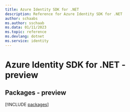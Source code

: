 ```yaml
---
title: Azure Identity SDK for .NET
description: Reference for Azure Identity SDK for .NET
author: schaabs
ms.author: sschaab
ms.data: 01/11/2023
ms.topic: reference
ms.devlang: dotnet
ms.service: identity
---
```

# Azure Identity SDK for .NET - preview
## Packages - preview
[!INCLUDE [packages](identity-index.md)]